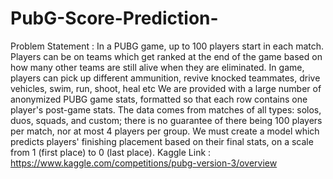 # PubG-Score-Prediction-
Problem Statement :
In a PUBG game, up to 100 players start in each match. Players can be on teams which get ranked at the end of the game based on how many other teams are still alive when they are eliminated. In game, players can pick up different ammunition, revive knocked teammates, drive vehicles, swim, run, shoot, heal etc We are provided with a large number of anonymized PUBG game stats, formatted so that each row contains one player's post-game stats. The data comes from matches of all types: solos, duos, squads, and custom; there is no guarantee of there being 100 players per match, nor at most 4 players per group. We must create a model which predicts players' finishing placement based on their final stats, on a scale from 1 (first place) to 0 (last place). Kaggle Link : https://www.kaggle.com/competitions/pubg-version-3/overview
